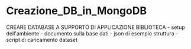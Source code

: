 # Creazione_DB_in_MongoDB
CREARE DATABASE A SUPPORTO DI APPLICAZIONE BIBLIOTECA - setup dell'ambiente - documento sulla base dati - json di esempio struttura - script di caricamento dataset
